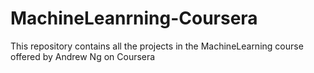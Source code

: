 # MachineLeanrning-Coursera
This repository contains all the projects in the MachineLearning course offered by Andrew Ng on Coursera
